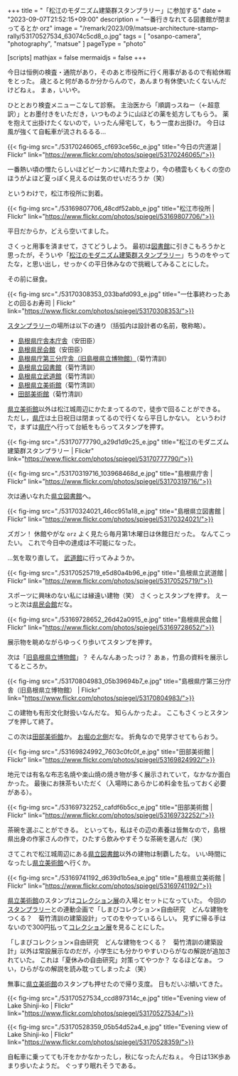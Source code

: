 +++
title = "「松江のモダニズム建築群スタンプラリー」に参加する"
date =  "2023-09-07T21:52:15+09:00"
description = "一番行きなれてる図書館が閉まってるとか orz"
image = "/remark/2023/09/matsue-architecture-stamp-rally/53170527534_63074c5cd8_o.jpg"
tags = [ "osanpo-camera", "photography", "matsue" ]
pageType = "photo"

[scripts]
  mathjax = false
  mermaidjs = false
+++

今日は恒例の検査・通院があり，そのあと市役所に行く用事があるので有給休暇をとった。
歳とると何があるか分からんので，あんまり有休使いたくないんだけどねぇ。
まぁ，いいや。

ひととおり検査メニューこなして診察。
主治医から「順調っスねー（←超意訳）」とお墨付きをいただき，いつものように山ほどの薬を処方してもらう。
薬を抱えて出掛けたくないので，いったん帰宅して，もう一度お出掛け。
今日は風が強くて自転車が流されるるる...

{{< fig-img src="./53170246065_cf693ce56c_e.jpg" title="今日の宍道湖 | Flickr" link="https://www.flickr.com/photos/spiegel/53170246065/">}}

一番熱い頃の憎たらしいほどピーカンに晴れた空より，今の積雲もくもくの空のほうがよほど夏っぽく見えるのは気のせいだろうか（笑）

というわけで，松江市役所に到着。

{{< fig-img src="./53169807706_48cdf52abb_e.jpg" title="松江市役所 | Flickr" link="https://www.flickr.com/photos/spiegel/53169807706/">}}

平日だからか，どえら空いてました。

さくっと用事を済ませて，さてどうしよう。
最初は[図書館][島根県立図書館]に引きこもろうかと思ったが，そういや「[松江のモダニズム建築群スタンプラリー]」ちうのをやってたな，と思い出し，せっかくの平日休みなので挑戦してみることにした。

その前に昼食。

{{< fig-img src="./53170308353_033bafd093_e.jpg" title="一仕事終わったあとの回るお寿司 | Flickr" link="https://www.flickr.com/photos/spiegel/53170308353/">}}

[スタンプラリー][松江のモダニズム建築群スタンプラリー]の場所は以下の通り（括弧内は設計者の名前，敬称略）。

- [島根県庁舎本庁舎]（安田臣）
- [島根県民会館]（安田臣）
- [島根県庁第三分庁舎（旧島根県立博物館）][島根県庁第三分庁舎]（菊竹清訓）
- [島根県立図書館]（菊竹清訓）
- [島根県立武道館]（菊竹清訓）
- [島根県立美術館]（菊竹清訓）
- [田部美術館]（菊竹清訓）

[県立美術館][島根県立美術館]以外は松江城周辺にかたまってるので，徒歩で回ることができる。
ただし，[県庁][島根県庁舎本庁舎]は土日祝日は閉まってるので行くなら平日しかない。
というわけで，まずは[県庁][島根県庁舎本庁舎]へ行って台紙をもらってスタンプを押す。

{{< fig-img src="./53170777790_a29d1d9c25_e.jpg" title="松江のモダニズム建築群スタンプラリー | Flickr" link="https://www.flickr.com/photos/spiegel/53170777790/">}}

{{< fig-img src="./53170319716_103968468d_e.jpg" title="島根県庁舎 | Flickr" link="https://www.flickr.com/photos/spiegel/53170319716/">}}

次は通いなれた[県立図書館][島根県立図書館]へ。

{{< fig-img src="./53170324021_46cc951a18_e.jpg" title="島根県立図書館 | Flickr" link="https://www.flickr.com/photos/spiegel/53170324021/">}}

ズガン！ 休館やがな `orz`
よく見たら毎月第1木曜日は休館日だった。
なんてこったい。
これで今日中の達成は不可能になった。

...気を取り直して。
[武道館][島根県立武道館]に行ってみようか。

{{< fig-img src="./53170525719_e5d80a4b96_e.jpg" title="島根県立武道館 | Flickr" link="https://www.flickr.com/photos/spiegel/53170525719/">}}

スポーツに興味のない私には縁遠い建物（笑） さくっとスタンプを押す。
えーっと次は[県民会館][島根県民会館]だな。

{{< fig-img src="./53169728652_26d42a0915_e.jpg" title="島根県民会館 | Flickr" link="https://www.flickr.com/photos/spiegel/53169728652/">}}

展示物を眺めながらゆっくり歩いてスタンプを押す。

次は「[旧島根県立博物館][島根県庁第三分庁舎]」？ そんなんあったっけ？ あぁ，竹島の資料を展示してるところか。

{{< fig-img src="./53170804983_05b39694b7_e.jpg" title="島根県庁第三分庁舎（旧島根県立博物館） | Flickr" link="https://www.flickr.com/photos/spiegel/53170804983/">}}

この建物も有形文化財扱いなんだな。
知らんかったよ。
ここもさくっとスタンプを押して終了。

この次は[田部美術館]か。
[お堀の北側](https://goo.gl/maps/2gpabywx5AmRY6VG9)だな。
折角なので見学させてもらおう。

{{< fig-img src="./53169824992_7603c0fc0f_e.jpg" title="田部美術館 | Flickr" link="https://www.flickr.com/photos/spiegel/53169824992/">}}

地元では有名な布志名焼や楽山焼の焼き物が多く展示されていて，なかなか面白かった。
最後にお抹茶もいただく（入場時にあらかじめ料金を払っておく必要がある）。

{{< fig-img src="./53169732252_cafdf6b5cc_e.jpg" title="田部美術館 | Flickr" link="https://www.flickr.com/photos/spiegel/53169732252/">}}

茶碗を選ぶことができる。
といっても，私はその辺の素養は皆無なので，島根県出身の作家さんの作で，ひたすら飲みやすそうな茶碗を選んだ（笑）

さてこれで松江城周辺にある[県立図書館][島根県立図書館]以外の建物は制覇したな。
いい時間になったし[県立美術館][島根県立美術館]へ行くか。

{{< fig-img src="./53169741192_d639d1b5ea_e.jpg" title="島根県立美術館 | Flickr" link="https://www.flickr.com/photos/spiegel/53169741192/">}}

[県立美術館][島根県立美術館]のスタンプは[コレクション展](https://www.shimane-art-museum.jp/exhibition/collection.html "コレクション展 | 島根県立美術館")の入場とセットになっていた。
今回の[スタンプラリー][松江のモダニズム建築群スタンプラリー]との連動企画で「しまびコレクション×自由研究　どんな建物をつくる？　菊竹清訓の建築設計」ってのをやっているらしい。
見ずに帰る手はないので300円払って[コレクション展](https://www.shimane-art-museum.jp/exhibition/collection.html "コレクション展 | 島根県立美術館")を見ることにした。

「しまびコレクション×自由研究　どんな建物をつくる？　菊竹清訓の建築設計」以外は常設展示なのだが，小学生にも分かりやすいひらがなの解説が追加されていた。
これは「夏休みの自由研究」対策ってやつか？ なるほどなぁ。
つい，ひらがなの解説を読み耽ってしまったよ（笑）

無事に[県立美術館][島根県立美術館]のスタンプも押せたので帰り支度。
日もだいぶ傾いてきた。

{{< fig-img src="./53170527534_ccd897314c_e.jpg" title="Evening view of Lake Shinji-ko | Flickr" link="https://www.flickr.com/photos/spiegel/53170527534/">}}

{{< fig-img src="./53170528359_05b54d52a4_e.jpg" title="Evening view of Lake Shinji-ko | Flickr" link="https://www.flickr.com/photos/spiegel/53170528359/">}}

自転車に乗ってても汗をかかなかったし，秋になったんだねぇ。
今日は13K歩あまり歩いたようだ。
ぐっすり眠れそうである。

[松江のモダニズム建築群スタンプラリー]: https://www.pref.shimane.lg.jp/kanzai/rekisi/modernism-stamp.html "島根県：松江のモダニズム建築群スタンプラリー（トップ / 管財課 / 県庁舎の歴史）"
[島根県立図書館]: https://www.library.pref.shimane.lg.jp/ "島根県立図書館"
[島根県立美術館]: https://www.shimane-art-museum.jp/ "SHIMANE ART MUSEUM | 島根県立美術館"
[島根県民会館]: https://www.cul-shimane.jp/hall/ "島根県民会館"
[島根県立武道館]: http://budokan.shimane-sports.or.jp/ "【公式サイト】島根県立武道館"
[田部美術館]: https://www.tanabe-museum.or.jp/ "公益財団法人　田部美術館"
[島根県庁舎本庁舎]: https://bunka.nii.ac.jp/heritages/detail/414025 "島根県庁舎本庁舎 文化遺産オンライン"
[島根県庁第三分庁舎]: https://bunka.nii.ac.jp/heritages/detail/403088 "旧島根県立博物館（島根県庁第三分庁舎） 文化遺産オンライン"
<!-- eof -->
